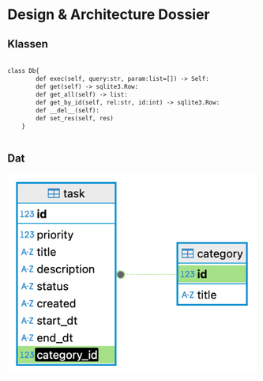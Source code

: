# Design & Architecture Dossier

## Klassen

```mermaid classDiagram

class Db{
        def exec(self, query:str, param:list=[]) -> Self:
        def get(self) -> sqlite3.Row:
        def get_all(self) -> list:
        def get_by_id(self, rel:str, id:int) -> sqlite3.Row:
        def __del__(self):
        def set_res(self, res)
    }


```



## Dat
![Entity-Relationship Model](er.png "Entity-Relationship Model")